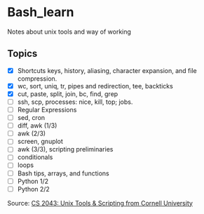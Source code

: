 # Bash_learn

 Notes about unix tools and way of working

## Topics

* [x] Shortcuts keys, history, aliasing, character expansion, and file compression.
* [x] wc, sort, uniq, tr, pipes and redirection, tee, backticks
* [x] cut, paste, split, join, bc, find, grep
* [ ] ssh, scp, processes: nice, kill, top; jobs.
* [ ] Regular Expressions
* [ ] sed, cron
* [ ] diff, awk (1/3)
* [ ] awk (2/3)
* [ ] screen, gnuplot
* [ ] awk (3/3), scripting preliminaries
* [ ] conditionals
* [ ] loops
* [ ] Bash tips, arrays, and functions
* [ ] Python 1/2
* [ ] Python 2/2

Source:  [CS 2043: Unix Tools & Scripting from Cornell University](http://www.cs.cornell.edu/courses/cs2043/2014sp/)
